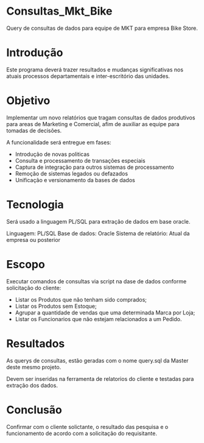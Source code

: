 # Consultas_Mkt_Bike
Query de consultas de dados para equipe de MKT para empresa Bike Store.

# Introdução
Este programa deverá trazer resultados e mudanças significativas nos atuais processos departamentais e inter-escritório das unidades.

# Objetivo
Implementar um novo relatórios que tragam consultas de dados produtivos para areas de Marketing e Comercial, afim de auxiliar as equipe para tomadas de decisões.

A funcionalidade será entregue em fases:
- Introdução de novas politicas
- Consulta e processamento de transações especiais 
- Captura de integração para outros sistemas de processamento 
- Remoção de sistemas legados ou defazados
- Unificação e versionamento da bases de dados

# Tecnologia
Será usado a linguagem PL/SQL para extração de dados em base oracle.

Linguagem: PL/SQL
Base de dados: Oracle
Sistema de relatório: Atual da empresa ou posterior

# Escopo
Executar comandos de consultas via script na dase de dados conforme solicitação do cliente:

- Listar os Produtos que não tenham sido comprados;
- Listar os Produtos sem Estoque;
- Agrupar a quantidade de vendas que uma determinada Marca por Loja;
- Listar os Funcionarios que não estejam relacionados a um Pedido.

# Resultados
As querys de consultas, estão geradas com o nome query.sql da Master deste mesmo projeto.

Devem ser inseridas na ferramenta de relatorios do cliente e testadas para extração dos dados.

# Conclusão
Confirmar com o cliente solictante, o resultado das pesquisa e o funcionamento de acordo com a solicitação do requisitante.

  


  

